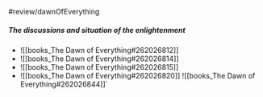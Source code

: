 #review/dawnOfEverything
##### The discussions and situation of the enlightenment

- ![[books_The Dawn of Everything#262026812]]
- ![[books_The Dawn of Everything#262026814]]
- ![[books_The Dawn of Everything#262026815]]
- ![[books_The Dawn of Everything#262026820]] 
![[books_The Dawn of Everything#262026844]]`